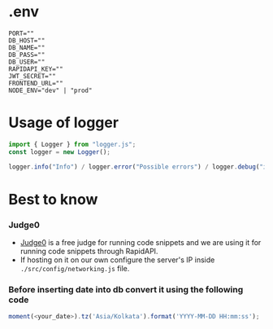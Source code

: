 # .env
```
PORT=""
DB_HOST=""
DB_NAME=""
DB_PASS=""
DB_USER=""
RAPIDAPI_KEY=""
JWT_SECRET=""
FRONTEND_URL=""
NODE_ENV="dev" | "prod"
```

# Usage of logger
```js
import { Logger } from "logger.js";
const logger = new Logger();

logger.info("Info") / logger.error("Possible errors") / logger.debug("instead of console.log")
```

# Best to know

### Judge0
- [Judge0](https://ce.judge0.com/) is a free judge for running code snippets and we are using it for running code snippets through RapidAPI.
- If hosting on it on our own configure the server's IP inside `./src/config/networking.js` file.

### Before inserting date into db convert it using the following code
```js
moment(<your_date>).tz('Asia/Kolkata').format('YYYY-MM-DD HH:mm:ss');
```